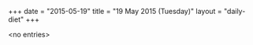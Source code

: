 +++
date = "2015-05-19"
title = "19 May 2015 (Tuesday)"
layout = "daily-diet"
+++

<p>&lt;no entries&gt;</p>